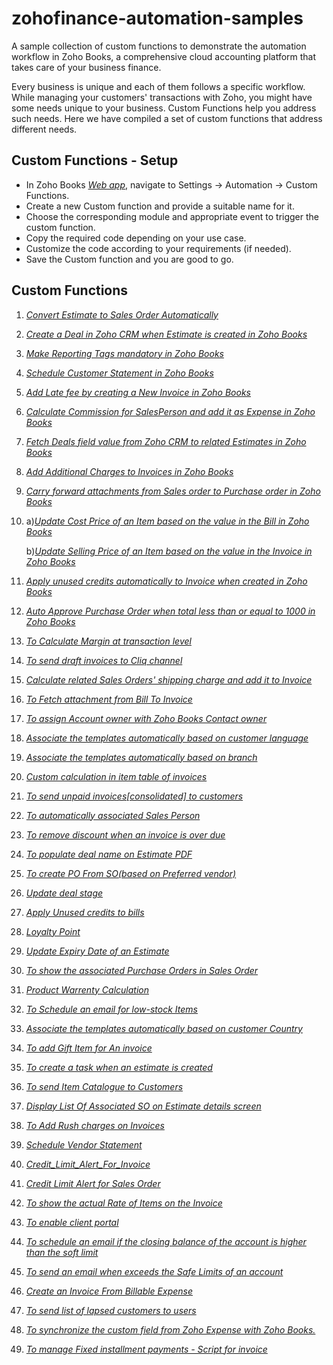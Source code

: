 # zohofinance-automation-samples
A sample collection of custom functions to demonstrate the automation workflow in Zoho Books, a comprehensive cloud accounting platform that takes care of your business finance.

Every business is unique and each of them follows a specific workflow. While managing your customers' transactions with Zoho, you might have some needs unique to your business. Custom Functions help you address such needs. Here we have compiled a set of custom functions that address different needs.

## Custom Functions - Setup
- In Zoho Books [*Web app*](https://books.zoho.com/), navigate to Settings -> Automation -> Custom Functions.
- Create a new Custom function and provide a suitable name for it.
- Choose the corresponding module and appropriate event to trigger the custom function.
- Copy the required code depending on your use case.
- Customize the code according to your requirements (if needed).
- Save the Custom function and you are good to go.

## Custom Functions
1. [*Convert Estimate to Sales Order Automatically*](https://github.com/zoho/zohofinance-automation-samples/blob/main/CustomFunctions/convert_estimate_to_salesorder_automatically.ds)
2. [*Create a Deal in Zoho CRM when Estimate is created in Zoho Books*](https://github.com/zoho/zohofinance-automation-samples/blob/main/CustomFunctions/create_deal_from_estimate_automatically.ds)
3. [*Make Reporting Tags mandatory in Zoho Books*](https://github.com/zoho/zohofinance-automation-samples/blob/main/CustomFunctions/make_reporting_tags_mandatory.ds)
4. [*Schedule Customer Statement in Zoho Books*](https://github.com/zoho/zohofinance-automation-samples/blob/main/CustomFunctions/schedule_customer_statement.ds)
5. [*Add Late fee by creating a New Invoice in Zoho Books*](https://github.com/zoho/zohofinance-automation-samples/blob/main/CustomFunctions/late_fee_add_a_new_invoice.ds)
6. [*Calculate Commission for SalesPerson and add it as Expense in Zoho Books*](https://github.com/zoho/zohofinance-automation-samples/blob/main/CustomFunctions/calculate_salesperson_commission_and_create_expense.ds)
7. [*Fetch Deals field value from Zoho CRM to related Estimates in Zoho Books*](https://github.com/zoho/zohofinance-automation-samples/blob/main/CustomFunctions/fetch_deals_field_value_in_related_estimates.ds)
8. [*Add Additional Charges to Invoices in Zoho Books*](https://github.com/zoho/zohofinance-automation-samples/blob/main/CustomFunctions/add_additional_charges_to_invoice.ds)
9. [*Carry forward attachments from Sales order to Purchase order in Zoho Books*](https://github.com/zoho/zohofinance-automation-samples/blob/main/CustomFunctions/carry_forward_attachments_so_to_po.ds)
10. a)[*Update Cost Price of an Item based on the value in the Bill in Zoho Books*](https://github.com/zoho/zohofinance-automation-samples/blob/main/CustomFunctions/update_cost_price_during_bill_creation.ds)

    b)[*Update Selling Price of an Item based on the value in the Invoice in Zoho Books*](https://github.com/zoho/zohofinance-automation-samples/blob/main/CustomFunctions/update_selling_price_during_invoice_creation.ds)
11. [*Apply unused credits automatically to Invoice when created in Zoho Books*](https://github.com/zoho/zohofinance-automation-samples/blob/main/CustomFunctions/apply_unused_credits_to_invoice.ds)
12. [*Auto Approve Purchase Order when total less than or equal to 1000 in Zoho Books*](https://github.com/zoho/zohofinance-automation-samples/blob/main/CustomFunctions/auto_approve_po.ds)
13. [*To Calculate Margin at transaction level*](https://github.com/zoho/zohofinance-automation-samples/blob/main/CustomFunctions/transaction_level_margin.ds)
14. [*To send draft invoices to Cliq channel*](https://github.com/zoho/zohofinance-automation-samples/blob/main/CustomFunctions/draft_invoices_to_cliq.ds)
15. [*Calculate related Sales Orders' shipping charge and add it to Invoice*](https://github.com/zoho/zohofinance-automation-samples/blob/main/CustomFunctions/calculate_total_shipping_charges.ds)
16. [*To Fetch attachment from Bill To Invoice*](https://github.com/zoho/zohofinance-automation-samples/blob/main/CustomFunctions/Fetch-attachment-from-Bill-to-Invoice.ds)
17. [*To assign Account owner with Zoho Books Contact owner*](https://github.com/zoho/zohofinance-automation-samples/blob/main/CustomFunctions/Assign-Account-owner-with-ZohoBooks-Contact-Owner.ds)
18. [*Associate the templates automatically based on customer language*](https://github.com/zoho/zohofinance-automation-samples/blob/main/CustomFunctions/associate_template.ds)
19. [*Associate the templates automatically based on branch*](https://github.com/zoho/zohofinance-automation-samples/blob/main/CustomFunctions/branch_based_template.ds)
20. [*Custom calculation in item table of invoices*](https://github.com/zoho/zohofinance-automation-samples/blob/main/CustomFunctions/Custom_Calculation.ds)
21. [*To send unpaid invoices[consolidated] to customers*](https://github.com/zoho/zohofinance-automation-samples/blob/main/CustomFunctions/send_unpaidinvoices%5Bconsolidated%5D_to_customers.ds)
22. [*To automatically associated Sales Person*](https://github.com/zoho/zohofinance-automation-samples/blob/main/CustomFunctions/associate_salesperson.ds)
23. [*To remove discount when an invoice is over due*](https://github.com/zoho/zohofinance-automation-samples/blob/main/CustomFunctions/remove_discount.ds)
24. [*To populate deal name on Estimate PDF*](https://github.com/zoho/zohofinance-automation-samples/blob/main/CustomFunctions/populate-deal-name-on-PDF.ds)
25. [*To create PO From SO(based on Preferred vendor)*](https://github.com/zoho/zohofinance-automation-samples/blob/main/CustomFunctions/Create-PO-From-SO.ds)
26. [*Update deal stage*](https://github.com/zoho/zohofinance-automation-samples/blob/main/CustomFunctions/update-deal-stage.ds)
27. [*Apply Unused credits to bills*](https://github.com/zoho/zohofinance-automation-samples/blob/main/CustomFunctions/apply_unused_credits_to_bills.ds)
28. [*Loyalty Point*](https://github.com/zoho/zohofinance-automation-samples/blob/main/CustomFunctions/loyalty_point.ds)
29. [*Update Expiry Date of an Estimate*](https://github.com/zoho/zohofinance-automation-samples/blob/main/CustomFunctions/update_expiry_date.ds)
30. [*To show the associated Purchase Orders in Sales Order*](https://github.com/zoho/zohofinance-automation-samples/blob/main/CustomFunctions/populate_associated_po.ds)
31. [*Product Warrenty Calculation*](https://github.com/zoho/zohofinance-automation-samples/blob/main/CustomFunctions/product_%20warranty.ds)
32. [*To Schedule an email for low-stock Items*](https://github.com/zoho/zohofinance-automation-samples/blob/main/CustomFunctions/schedule_email_for_low_stock_items.ds)
33. [*Associate the templates automatically based on customer Country*](https://github.com/zoho/zohofinance-automation-samples/blob/main/CustomFunctions/country_based_template.ds)
34. [*To add Gift Item for An invoice*](https://github.com/zoho/zohofinance-automation-samples/blob/main/CustomFunctions/to_add_gift_items.ds)
35. [*To create a task when an estimate is created*](https://github.com/zoho/zohofinance-automation-samples/blob/main/CustomFunctions/create_task.ds)
36. [*To send Item Catalogue to Customers*](https://github.com/zoho/zohofinance-automation-samples/blob/main/CustomFunctions/send_item_catalogue.ds)
37. [*Display List Of Associated SO on Estimate details screen*](https://github.com/zoho/zohofinance-automation-samples/blob/main/CustomFunctions/display_associated_so.ds)
38. [*To Add Rush charges on Invoices*](https://github.com/zoho/zohofinance-automation-samples/blob/main/CustomFunctions/rush_charge.ds)
39. [*Schedule Vendor Statement*](https://github.com/zoho/zohofinance-automation-samples/blob/main/CustomFunctions/schedule_vendor_statement.ds)
40. [*Credit_Limit_Alert_For_Invoice*](https://github.com/zoho/zohofinance-automation-samples/blob/main/CustomFunctions/credit_limit_alert.ds)
41. [*Credit Limit Alert for Sales Order*](https://github.com/zoho/zohofinance-automation-samples/blob/main/CustomFunctions/credit_alert_for_so.ds)
42. [*To show the actual Rate of Items on the Invoice*](https://github.com/zoho/zohofinance-automation-samples/blob/main/CustomFunctions/show_actual_rate.ds)
43. [*To enable client portal*](https://github.com/zoho/zohofinance-automation-samples/blob/main/CustomFunctions/enable_client_portal.ds)
44. [*To schedule an email if the closing balance of the account is higher than the soft limit*](https://github.com/zoho/zohofinance-automation-samples/blob/main/CustomFunctions/account_notification.ds)
45. [*To send an email when exceeds the Safe Limits of an account*](https://github.com/zoho/zohofinance-automation-samples/blob/main/CustomFunctions/account_safe_limit_notification.ds)
46. [*Create an Invoice From Billable Expense*](https://github.com/zoho/zohofinance-automation-samples/blob/main/CustomFunctions/create_invoice_from_billable_expense.ds)
47. [*To send list of lapsed customers to users*](https://github.com/zoho/zohofinance-automation-samples/blob/main/CustomFunctions/lapsed_customers.ds)
48. [*To synchronize the custom field from Zoho Expense with Zoho Books.*](https://github.com/zoho/zohofinance-automation-samples/blob/main/CustomFunctions/sync_custom_field_from_ZE_to_ZB.ds)
49. [*To manage Fixed installment payments - Script for invoice*](https://github.com/zoho/zohofinance-automation-samples/blob/main/CustomFunctions/manage_emi.ds)
